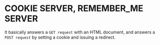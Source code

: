 # COOKIE SERVER, REMEMBER_ME SERVER

It basically answers a `GET request` with an HTML document, 
and answers a `POST request` by setting a cookie and issuing a redirect.